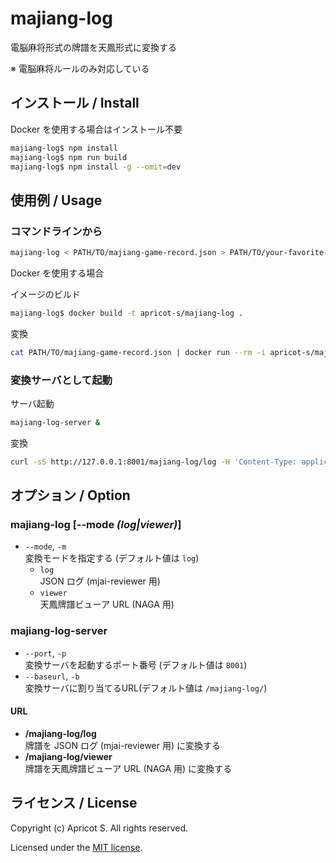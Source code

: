 # majiang-log

電脳麻将形式の牌譜を天鳳形式に変換する

※ 電脳麻将ルールのみ対応している

## インストール / Install

Docker を使用する場合はインストール不要

```sh
majiang-log$ npm install
majiang-log$ npm run build
majiang-log$ npm install -g --omit=dev
```

## 使用例 / Usage

### コマンドラインから

```sh
majiang-log < PATH/TO/majiang-game-record.json > PATH/TO/your-favorite-name.txt
```

Docker を使用する場合

イメージのビルド

```sh
majiang-log$ docker build -t apricot-s/majiang-log .
```

変換

```sh
cat PATH/TO/majiang-game-record.json | docker run --rm -i apricot-s/majiang-log > PATH/TO/your-favorite-name.txt
```

### 変換サーバとして起動

サーバ起動

```sh
majiang-log-server &
```

変換

```sh
curl -sS http://127.0.0.1:8001/majiang-log/log -H 'Content-Type: application/json' -d @PATH/TO/majiang-game-record.json -o PATH/TO/your-favorite-name.txt
```

## オプション / Option

### majiang-log [--mode *(log|viewer)*]

- `--mode`, `-m`  
変換モードを指定する (デフォルト値は `log`)
  - `log`  
JSON ログ (mjai-reviewer 用)
  - `viewer`  
天鳳牌譜ビューア URL (NAGA 用)

### majiang-log-server

- `--port`, `-p`  
変換サーバを起動するポート番号 (デフォルト値は `8001`)
- `--baseurl`, `-b`  
変換サーバに割り当てるURL(デフォルト値は `/majiang-log/`)

#### URL

- **/majiang-log/log**  
牌譜を JSON ログ (mjai-reviewer 用) に変換する
- **/majiang-log/viewer**  
牌譜を天鳳牌譜ビューア URL (NAGA 用) に変換する

## ライセンス / License

Copyright (c) Apricot S. All rights reserved.

Licensed under the [MIT license](LICENSE).
